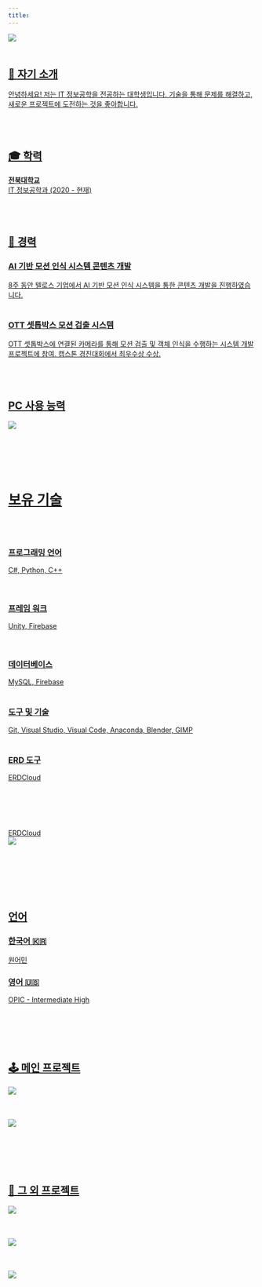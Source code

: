 ```yaml
---
title: 
---
```


<a href="https://kravie403.github.io/projects/main-projects/dungeons/">
    <img src="./assets/media/featured(1).png" style="display: block; margin: 0 auto 50px 0;">  

## 👤 **자기 소개**

안녕하세요! 저는 IT 정보공학을 전공하는 대학생입니다. 기술을 통해 문제를 해결하고, 새로운 프로젝트에 도전하는 것을 좋아합니다.
<br><br>
<br><br>

## 🎓 **학력**

**전북대학교**  
IT 정보공학과 (2020 - 현재)
<br><br>
<br><br>

## 💼 **경력**

### **AI 기반 모션 인식 시스템 콘텐츠 개발**  
  8주 동안 텔로스 기업에서 AI 기반 모션 인식 시스템을 통한 콘텐츠 개발을 진행하였습니다.<br><br>

### **OTT 셋톱박스 모션 검출 시스템**  
  OTT 셋톱박스에 연결된 카메라를 통해 모션 검출 및 객체 인식을 수행하는 시스템 개발 프로젝트에 참여. 캡스톤 경진대회에서 최우수상 수상.
<br><br>
<br><br>


## **PC 사용 능력**  

<img src="./content/ko/skillset/soft-skills/featured(2).png" style="display: block; margin: 10px auto 50px 0;">

<br><br>

# **보유 기술**
<br><br>

### **프로그래밍 언어**
C#, Python, C++  
<br><br>

### **프레임 워크**
Unity, Firebase  
<br><br>

### **데이터베이스**
MySQL, Firebase
<br><br>

### **도구 및 기술**
Git, Visual Studio, Visual Code, Anaconda, Blender, GIMP
<br><br>

### **ERD 도구**
ERDCloud

<br><br>
<br><br>

ERDCloud
<a href="https://www.erdcloud.com/d/8FHkuNeQwxYg3hQNJ">
    <img src="./content/ko/skillset/technical-skills/featured(2).png" style="display: block; margin: 0 auto 50px 0;">  
<br><br>

## **언어**  

### 한국어 :kr:

원어민

### 영어 :us:

OPIC - Intermediate High
<br><br>
<br><br>
<br><br>


## 🕹️ **메인 프로젝트**

<a href="https://kravie403.github.io/projects/main-projects/dungeons/">
    <img src="./assets/media/featured(10).png" style="display: block; margin: 0 auto 50px 0;">  
    

<a href="https://kravie403.github.io/projects/main-projects/go-run-jump/">
    <img src="./assets/media/featured(11).png" style="display: block; margin: 0 auto 50px 0;">

<br><br>

## 📖 **그 외 프로젝트**

<a href="https://kravie403.github.io/projects/sub-projects/gone/">
    <img src="./assets/media/featured(12).png" style="display: block; margin: 0 auto 50px 0;">  


<a href="https://kravie403.github.io/projects/sub-projects/cafe-beyond-the-university/">
    <img src="./assets/media/featured(13).png" style="display: block; margin: 0 auto 50px 0;">  


<a href="https://kravie403.github.io/projects/sub-projects/motion-detection-object-recognition/">
    <img src="./assets/media/featured(14).png" style="display: block; margin: 0 auto 50px 0;">  
<br><br>